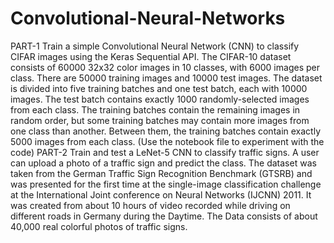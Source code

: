# Convolutional-Neural-Networks

PART-1
Train a simple Convolutional Neural Network (CNN) to classify CIFAR images using the
Keras Sequential API. The CIFAR-10 dataset consists of 60000 32x32 color images in 10
classes, with 6000 images per class. There are 50000 training images and 10000 test
images. The dataset is divided into five training batches and one test batch, each with
10000 images. The test batch contains exactly 1000 randomly-selected images from
each class. The training batches contain the remaining images in random order, but
some training batches may contain more images from one class than another. Between
them, the training batches contain exactly 5000 images from each class.
(Use the notebook file to experiment with the code)
PART-2
Train and test a LeNet-5 CNN to classify traffic signs. A user can upload a photo of a
traffic sign and predict the class. The dataset was taken from the German Traffic Sign
Recognition Benchmark (GTSRB) and was presented for the first time at the
single-image classification challenge at the International Joint conference on Neural
Networks (IJCNN) 2011. It was created from about 10 hours of video recorded while
driving on different roads in Germany during the Daytime. The Data consists of about
40,000 real colorful photos of traffic signs.
